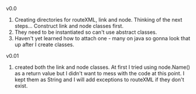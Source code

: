v0.0

1. Creating directories for routeXML, link and node. Thinking of the next steps... Construct link and node classes first. 
2. They need to be instantiated so can't use abstract classes.
3. Haven't yet learned how to attach one - many on java so gonna look that up after I create classes.

v0.01

1. created both the link and node classes. At first I tried using node.Name() as a return value but I didn't want to mess with the code at this point. I kept them as String and I will add exceptions to routeXML if they don't exist.